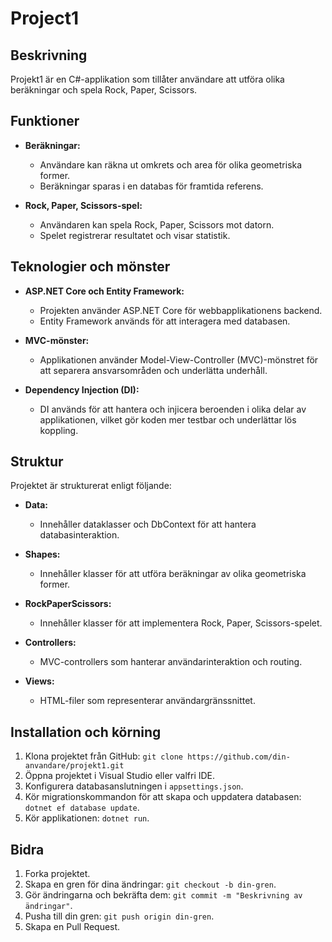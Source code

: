 # Project1

## Beskrivning
Projekt1 är en C#-applikation som tillåter användare att utföra olika beräkningar och spela Rock, Paper, Scissors.

## Funktioner
- **Beräkningar:**
  - Användare kan räkna ut omkrets och area för olika geometriska former.
  - Beräkningar sparas i en databas för framtida referens.

- **Rock, Paper, Scissors-spel:**
  - Användaren kan spela Rock, Paper, Scissors mot datorn.
  - Spelet registrerar resultatet och visar statistik.

## Teknologier och mönster
- **ASP.NET Core och Entity Framework:**
  - Projekten använder ASP.NET Core för webbapplikationens backend.
  - Entity Framework används för att interagera med databasen.

- **MVC-mönster:**
  - Applikationen använder Model-View-Controller (MVC)-mönstret för att separera ansvarsområden och underlätta underhåll.

- **Dependency Injection (DI):**
  - DI används för att hantera och injicera beroenden i olika delar av applikationen, vilket gör koden mer testbar och underlättar lös koppling.

## Struktur
Projektet är strukturerat enligt följande:

- **Data:**
  - Innehåller dataklasser och DbContext för att hantera databasinteraktion.

- **Shapes:**
  - Innehåller klasser för att utföra beräkningar av olika geometriska former.

- **RockPaperScissors:**
  - Innehåller klasser för att implementera Rock, Paper, Scissors-spelet.

- **Controllers:**
  - MVC-controllers som hanterar användarinteraktion och routing.

- **Views:**
  - HTML-filer som representerar användargränssnittet.

## Installation och körning
1. Klona projektet från GitHub: `git clone https://github.com/din-anvandare/projekt1.git`
2. Öppna projektet i Visual Studio eller valfri IDE.
3. Konfigurera databasanslutningen i `appsettings.json`.
4. Kör migrationskommandon för att skapa och uppdatera databasen: `dotnet ef database update`.
5. Kör applikationen: `dotnet run`.

## Bidra
1. Forka projektet.
2. Skapa en gren för dina ändringar: `git checkout -b din-gren`.
3. Gör ändringarna och bekräfta dem: `git commit -m "Beskrivning av ändringar"`.
4. Pusha till din gren: `git push origin din-gren`.
5. Skapa en Pull Request.

